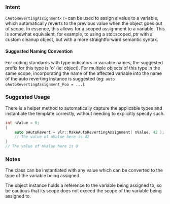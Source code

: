 ### Intent

`CAutoRevertingAssignment<T>` can be used to assign a value to a variable, which automatically reverts to the previous value when the object goes out of scope. In essence, this allows for a scoped assignment to a variable. This is somewhat equivalent, for example, to using a std::scoped_ptr with a custom cleanup object, but with a more straightforward semantic syntax.

#### Suggested Naming Convention

For coding standards with type indicators in variable names, the suggested prefix for this type is 'o' (ie: object). For multiple objects of this type in the same scope, incorporating the name of the affected variable into the name of the auto reverting instance is suggested (eg: `auto oAutoRevertingAssignment_Foo = ...`).

### Suggested Usage

There is a helper method to automatically capture the applicable types and instantiate the template correctly, without needing to explicitly specify such. 
```c++
int nValue = 0;
{
	auto oAutoRevert = vlr::MakeAutoRevertingAssignment( nValue, 42 );
	// The value of nValue here is 42
}
// The value of nValue here is 0
```

### Notes

The class can be instantiated with any value which can be converted to the type of the variable being assigned.

The object instance holds a reference to the variable being assigned to, so be cautious that its scope does not exceed the scope of the variable being assigned to.
